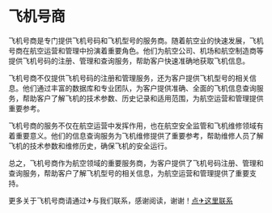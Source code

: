 # 飞机号商

飞机号商是专门提供飞机号码和飞机型号的服务商。随着航空业的快速发展，飞机号商在航空运营和管理中扮演着重要角色。他们为航空公司、机场和航空制造商等提供飞机号码的注册、管理和查询服务，帮助客户快速准确地获取飞机信息。

飞机号商不仅提供飞机号码的注册和管理服务，还为客户提供飞机型号的相关信息。他们通过丰富的数据库和专业团队，为客户提供准确、全面的飞机信息查询服务，帮助客户了解飞机的技术参数、历史记录和适用范围，为航空运营和管理提供重要参考。

飞机号商的服务不仅在航空运营中发挥作用，也在航空安全监管和飞机维修领域有着重要意义。他们的信息查询服务为飞机维修提供了重要参考，帮助维修人员了解飞机的技术参数和维修历史，确保飞机的安全运行。

总之，飞机号商作为航空领域的重要服务商，为客户提供了飞机号码注册、管理和查询服务，帮助客户了解飞机型号的相关信息，为航空运营和管理提供了重要支持。

更多关于飞机号商请通过✈与我们联系，感谢阅读，谢谢！[点✈这里联系](https://d.k02.cc)